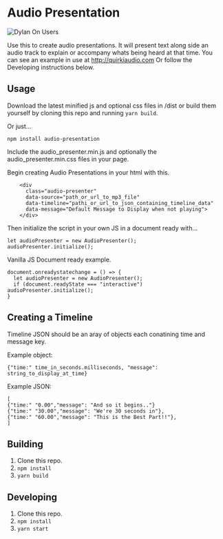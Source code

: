 # Audio Presentation
![Dylan On Users](https://media.giphy.com/media/xBqnekPyrBTPPdkZ4z/giphy.gif)

Use this to create audio presentations. 
It will present text along side an audio track to explain or accompany whats being heard at that time.
You can see an example in use at http://quirkiaudio.com
Or follow the Developing instructions below.

## Usage

Download the latest minified js and optional css files in /dist or build them yourself by cloning this repo and running `yarn build`.

Or just...
```
npm install audio-presentation
```

Include the audio_presenter.min.js and optionally the audio_presenter.min.css files in your page.

Begin creating Audio Presentations in your html with this.

```
    <div
      class="audio-presenter"
      data-source="path_or_url_to_mp3_file"
      data-timeline="pathi_or_url_to_json_containing_timeline_data"
      data-message="Default Message to Display when not playing">
    </div>

```
Then initialize the script in your own JS in a document ready with...
```
let audioPresenter = new AudioPresenter();
audioPresenter.initialize();

```

Vanilla JS Document ready example.
```
document.onreadystatechange = () => {
  let audioPresenter = new AudioPresenter();
  if (document.readyState === "interactive") audioPresenter.initialize();
}
```

## Creating a Timeline

Timeline JSON should be an aray of objects each conatining time and message key.

Example object:
```
{"time:" time_in_seconds.milliseconds, "message": string_to_display_at_time}
```

Example JSON:
```
[
{"time:" "0.00","message": "And so it begins.."}
{"time:" "30.00","message": "We're 30 seconds in"},
{"time:" "60.00","message": "This is the Best Part!!"},
]
```

## Building
1. Clone this repo.
2. `npm install`
3. `yarn build`

## Developing
1. Clone this repo.
2. `npm install`
3. `yarn start`
